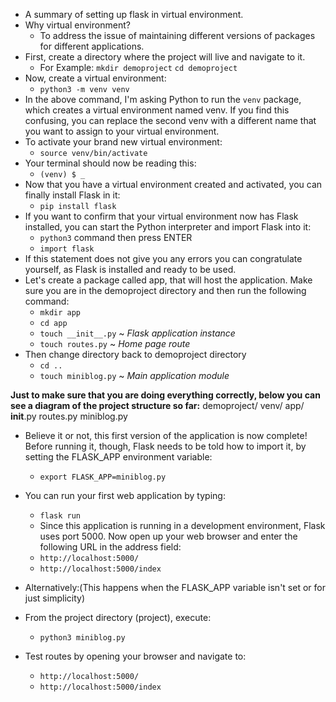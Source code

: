 - A summary of setting up flask in virtual environment.
- Why virtual environment?
    - To address the issue of maintaining different versions of packages for different applications.
- First, create a directory where the project will live and navigate to it. 
    - For Example: 
             `mkdir demoproject`
             `cd demoproject`
- Now, create a virtual environment:
    - `python3 -m venv venv`
- In the above command, I'm asking Python to run the `venv` package, which creates a virtual environment named venv. If you find this confusing, you can replace the second venv with a different name that you want to assign to your virtual environment.
- To activate your brand new virtual environment:
    - `source venv/bin/activate`
- Your terminal should now be reading this:
    - `(venv) $ _`
- Now that you have a virtual environment created and activated, you can finally install Flask in it:
    - `pip install flask`
- If you want to confirm that your virtual environment now has Flask installed, you can start the Python interpreter and import Flask into it:
    - `python3` command then press ENTER
    - `import flask`
- If this statement does not give you any errors you can congratulate yourself, as Flask is installed and ready to be used.
- Let's create a package called app, that will host the application. Make sure you are in the demoproject directory and then run the following command:
    - `mkdir app`
    - `cd app`
    - `touch __init__.py` ~ <em>Flask application instance</em>
    - `touch routes.py` ~ <em>Home page route</em>
- Then change directory back to demoproject directory
    - `cd ..`
    - `touch miniblog.py` ~ <em>Main application module</em>

<strong> Just to make sure that you are doing everything correctly, below you can see a diagram of the project structure so far:</strong>
demoproject/
     venv/
     app/
         __init__.py
         routes.py
     miniblog.py

- Believe it or not, this first version of the application is now complete! Before running it, though, Flask needs to be told how to import it, by setting the FLASK_APP environment variable:
    - `export FLASK_APP=miniblog.py`
- You can run your first web application by typing:
    - `flask run`
    - Since this application is running in a development environment, Flask uses port 5000. Now open up your web browser and enter the following URL in the address field:
    - `http://localhost:5000/`
    - `http://localhost:5000/index`

- Alternatively:(This happens when the FLASK_APP variable isn't set or for just simplicity)
- From the project directory (project), execute:
    - `python3 miniblog.py`
- Test routes by opening your browser and navigate to:
    - `http://localhost:5000/`
    - `http://localhost:5000/index`